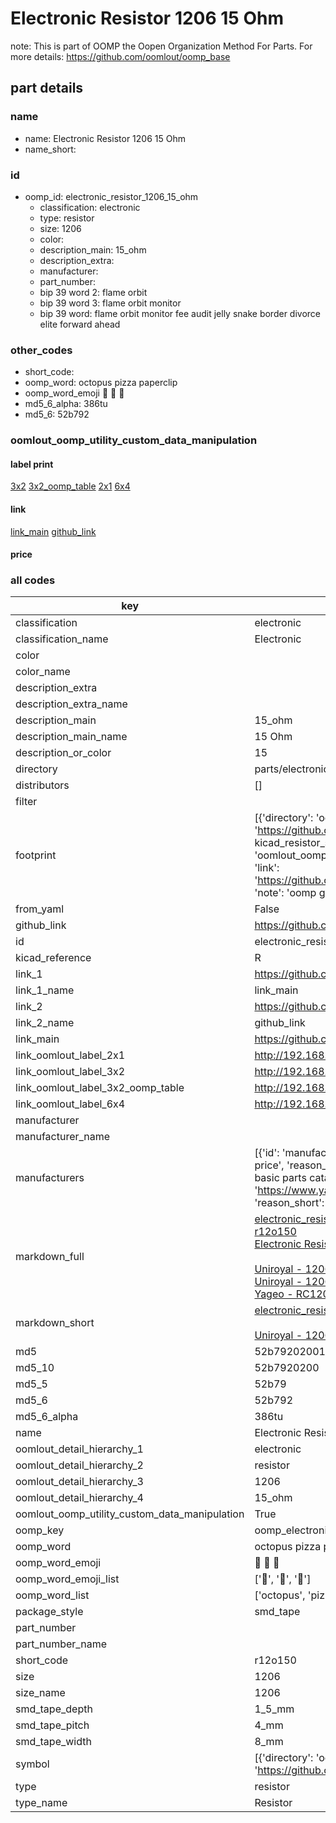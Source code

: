 # Electronic Resistor 1206 15 Ohm  

note: This is part of OOMP the Oopen Organization Method For Parts. For more details: https://github.com/oomlout/oomp_base

##  part details





### name
* name: Electronic Resistor 1206 15 Ohm
* name_short: 
### id
* oomp_id: electronic_resistor_1206_15_ohm
  * classification: electronic
  * type: resistor
  * size: 1206
  * color: 
  * description_main: 15_ohm
  * description_extra: 
  * manufacturer: 
  * part_number: 
  * bip 39 word 2: flame orbit
  * bip 39 word 3: flame orbit monitor
  * bip 39 word: flame orbit monitor fee audit jelly snake border divorce elite forward ahead

### other_codes
* short_code: 
* oomp_word: octopus pizza paperclip
* oomp_word_emoji :octopus: :pizza: :paperclip:
* md5_6_alpha: 386tu
* md5_6: 52b792






### oomlout_oomp_utility_custom_data_manipulation
#### label print
[3x2](http://192.168.1.245:1112/?label=oomp%20386tu)
[3x2_oomp_table](http://192.168.1.107:1112/?label=oomp%20386tu)
[2x1](http://192.168.1.242:1112/?label=oomp%20386tu)
[6x4](http://192.168.1.55:1112/?label=oomp%20386tu)    

#### link

[link_main](https://github.com/oomlout/oomlout_oomp_current_version_messy/tree/main/parts/electronic_resistor_1206_15_ohm) [github_link](https://github.com/oomlout/oomlout_oomp_part_src/tree/main/parts/electronic_resistor_1206_15_ohm)                             

#### price







### all codes 
| key | value |  
| --- | --- |  
| classification | electronic |  
| classification_name | Electronic |  
| color |  |  
| color_name |  |  
| description_extra |  |  
| description_extra_name |  |  
| description_main | 15_ohm |  
| description_main_name | 15 Ohm |  
| description_or_color | 15 |  
| directory | parts/electronic_resistor_1206_15_ohm |  
| distributors | [] |  
| filter |  |  
| footprint | [{'directory': 'oomlout_oomp_footprint_bot/footprints/kicad_resistor_smd_r_1206_3216metric//working/working.kicad_mod', 'index': 0, 'link': 'https://github.com/oomlout/oomlout_oomp_footprint_bot/tree/main/foootprntss/kicad_resistor_smd_r_1206_3216metric', 'note': 'source footprint kicad_resistor_smd_r_1206_3216metric', 'oomp_key': 'oomp_kicad_resistor_smd_r_1206_3216metric'}, {'directory': 'oomlout_oomp_footprint_bot/footprints/oomlout_oomlout_oomp_part_footprints_r12o150_electronic_resistor_1206_15_ohm//working/working.kicad_mod', 'index': 1, 'link': 'https://github.com/oomlout/oomlout_oomp_footprint_bot/tree/main/foootprntss/oomlout_oomlout_oomp_part_footprints_r12o150_electronic_resistor_1206_15_ohm', 'note': 'oomp generated footprint', 'oomp_key': 'oomp_oomlout_oomlout_oomp_part_footprints_r12o150_electronic_resistor_1206_15_ohm'}] |  
| from_yaml | False |  
| github_link | https://github.com/oomlout/oomlout_oomp_part_src/tree/main/parts/electronic_resistor_1206_15_ohm |  
| id | electronic_resistor_1206_15_ohm |  
| kicad_reference | R |  
| link_1 | https://github.com/oomlout/oomlout_oomp_current_version_messy/tree/main/parts/electronic_resistor_1206_15_ohm |  
| link_1_name | link_main |  
| link_2 | https://github.com/oomlout/oomlout_oomp_part_src/tree/main/parts/electronic_resistor_1206_15_ohm |  
| link_2_name | github_link |  
| link_main | https://github.com/oomlout/oomlout_oomp_current_version_messy/tree/main/parts/electronic_resistor_1206_15_ohm |  
| link_oomlout_label_2x1 | http://192.168.1.242:1112/?label=oomp%20386tu |  
| link_oomlout_label_3x2 | http://192.168.1.245:1112/?label=oomp%20386tu |  
| link_oomlout_label_3x2_oomp_table | http://192.168.1.107:1112/?label=oomp%20386tu |  
| link_oomlout_label_6x4 | http://192.168.1.55:1112/?label=oomp%20386tu |  
| manufacturer |  |  
| manufacturer_name |  |  
| manufacturers | [{'id': 'manufacturer_uniroyal', 'link': '', 'name': 'Uniroyal', 'note': {'reason': 'did this one first, but not in jlc pcb basic parts and 1 percent are and they are the same price', 'reason_short': 'not in jlc basic parts'}, 'part_number': '1206W4J0150T5E'}, {'id': 'manufacturer_uniroyal', 'link': '', 'name': 'Uniroyal', 'note': {'reason': 'in the jlc basic parts catalogue', 'reason_short': 'jlc basic part'}, 'part_number': '1206W4F015-1T5E'}, {'id': 'manufacturer_yageo', 'link': 'https://www.yageo.com/en/Chart/Download/pdf/RC1206JR-0715RL', 'name': 'Yageo', 'note': {'reason': 'yageo is a commonly cross referenced part number', 'reason_short': 'available everywhere'}, 'part_number': 'RC1206JR-0715RL'}] |  
| markdown_full | [electronic_resistor_1206_15_ohm](https://github.com/oomlout/oomlout_oomp_current_version_messy/tree/main/parts/electronic_resistor_1206_15_ohm)<br>[r12o150](https://github.com/oomlout/oomlout_oomp_current_version_messy/tree/main/parts/electronic_resistor_1206_15_ohm)<br>[Electronic Resistor 1206 15 Ohm](https://github.com/oomlout/oomlout_oomp_current_version_messy/tree/main/parts/electronic_resistor_1206_15_ohm)<br><br>[Uniroyal - 1206W4J0150T5E- not in jlc basic parts]() [(L)  ](https://www.lcsc.com/search?q=1206W4J0150T5E)[(D)  ](https://www.digikey.com/en/products?keywords=1206W4J0150T5E)[(M)  ](https://www.mouser.com/Search/Refine?Keyword=1206W4J0150T5E)[(N)  ](https://www.newark.com/search?st=1206W4J0150T5E)[(SZ)  ](https://so.szlcsc.com/global.html?k=1206W4J0150T5E)<br>[Uniroyal - 1206W4F015-1T5E- jlc basic part]() [(L)  ](https://www.lcsc.com/search?q=1206W4F015-1T5E)[(D)  ](https://www.digikey.com/en/products?keywords=1206W4F015-1T5E)[(M)  ](https://www.mouser.com/Search/Refine?Keyword=1206W4F015-1T5E)[(N)  ](https://www.newark.com/search?st=1206W4F015-1T5E)[(SZ)  ](https://so.szlcsc.com/global.html?k=1206W4F015-1T5E)<br>[Yageo - RC1206JR-0715RL- available everywhere](https://www.yageo.com/en/Chart/Download/pdf/RC1206JR-0715RL) [(L)  ](https://www.lcsc.com/search?q=RC1206JR-0715RL)[(D)  ](https://www.digikey.com/en/products?keywords=RC1206JR-0715RL)[(M)  ](https://www.mouser.com/Search/Refine?Keyword=RC1206JR-0715RL)[(N)  ](https://www.newark.com/search?st=RC1206JR-0715RL)[(SZ)  ](https://so.szlcsc.com/global.html?k=RC1206JR-0715RL)<br> |  
| markdown_short | [electronic_resistor_1206_15_ohm](https://github.com/oomlout/oomlout_oomp_current_version_messy/tree/main/parts/electronic_resistor_1206_15_ohm)<br><br>[Uniroyal - 1206W4J0150T5E- not in jlc basic parts]()[Uniroyal - 1206W4F015-1T5E- jlc basic part]()[Yageo - RC1206JR-0715RL- available everywhere](https://www.yageo.com/en/Chart/Download/pdf/RC1206JR-0715RL) |  
| md5 | 52b792020019d9a5df0785491e26fac2 |  
| md5_10 | 52b7920200 |  
| md5_5 | 52b79 |  
| md5_6 | 52b792 |  
| md5_6_alpha | 386tu |  
| name | Electronic Resistor 1206 15 Ohm |  
| oomlout_detail_hierarchy_1 | electronic |  
| oomlout_detail_hierarchy_2 | resistor |  
| oomlout_detail_hierarchy_3 | 1206 |  
| oomlout_detail_hierarchy_4 | 15_ohm |  
| oomlout_oomp_utility_custom_data_manipulation | True |  
| oomp_key | oomp_electronic_resistor_1206_15_ohm |  
| oomp_word | octopus pizza paperclip |  
| oomp_word_emoji | :octopus: :pizza: :paperclip: |  
| oomp_word_emoji_list | [':octopus:', ':pizza:', ':paperclip:'] |  
| oomp_word_list | ['octopus', 'pizza', 'paperclip'] |  
| package_style | smd_tape |  
| part_number |  |  
| part_number_name |  |  
| short_code | r12o150 |  
| size | 1206 |  
| size_name | 1206 |  
| smd_tape_depth | 1_5_mm |  
| smd_tape_pitch | 4_mm |  
| smd_tape_width | 8_mm |  
| symbol | [{'directory': 'oomlout_oomp_symbol_bot/symbols/kicad_device_r//working/working.kicad_sym', 'index': 0, 'link': 'https://github.com/oomlout/oomlout_oomp_symbol_bot/tree/main/symbols/kicad_device_r', 'oomp_key': 'oomp_kicad_device_r'}] |  
| type | resistor |  
| type_name | Resistor |  
